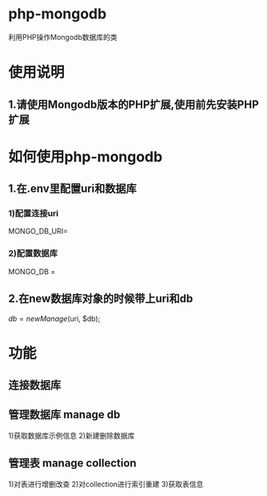 # php-mongodb
利用PHP操作Mongodb数据库的类
# 使用说明
## 1.请使用Mongodb版本的PHP扩展,使用前先安装PHP扩展
# 如何使用php-mongodb
## 1.在.env里配置uri和数据库
### 1)配置连接uri
MONGO_DB_URI=
### 2)配置数据库
MONGO_DB = 
## 2.在new数据库对象的时候带上uri和db
$db = new Manage($uri, $db);
# 功能
## 连接数据库
## 管理数据库 manage db
1)获取数据库示例信息
2)新建删除数据库
## 管理表 manage collection
1)对表进行增删改查
2)对collection进行索引重建
3)获取表信息
